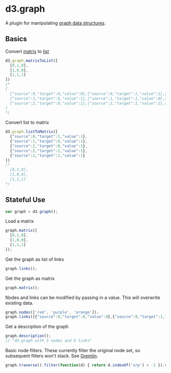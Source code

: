 # d3.graph

A plugin for manipulating [graph data structures](http://opendatastructures.org/ods-cpp/12_Graphs.html).

## Basics

Convert [matrix](http://en.wikipedia.org/wiki/Adjacency_matrix) to [list](http://opendatastructures.org/ods-cpp/12_2_Graph_as_Collection_Li.html)

```js
d3.graph.matrixToList([
  [0,1,0],
  [1,0,0],
  [1,1,1]
])
/*
[
  {"source":0,"target":0,"value":0},{"source":0,"target":1,"value":1},{"source":0,"target":2,"value":0},
  {"source":1,"target":0,"value":1},{"source":1,"target":1,"value":0},{"source":1,"target":2,"value":0},
  {"source":2,"target":0,"value":1},{"source":2,"target":1,"value":1},{"source":2,"target":2,"value":1}
]
*/
```

Convert list to matrix

```js
d3.graph.listToMatrix([
  {"source":0,"target":1,"value":1},
  {"source":1,"target":0,"value":1},
  {"source":2,"target":0,"value":1},
  {"source":2,"target":1,"value":1},
  {"source":2,"target":2,"value":1}
])
/*
  [0,1,0],
  [1,0,0],
  [1,1,1]
*/
```

## Stateful Use

```js
var graph = d3.graph();
```

Load a matrix

```js
graph.matrix([
  [0,1,0],
  [1,0,0],
  [1,1,1]
]);
```

Get the graph as list of links

```js
graph.links();
```

Get the graph as matrix

```js
graph.matrix();
```

Nodes and links can be modified by passing in a value. This will overwrite existing data.

```js
graph.nodes(['red', 'purple', 'orange']);
graph.links([{"source":0,"target":0,"value":0},{"source":0,"target":1,"value":1},{"source":0,"target":2,"value":0}]);
```

Get a description of the graph

```js
graph.description();
// "d3.graph with 3 nodes and 9 links"
```

Basic node filters. These currently filter the original node set, so subsequent filters won't stack. See [Gremlin](https://github.com/tinkerpop/gremlin/wiki/Basic-Graph-Traversals).

```js
graph.traverse().filter(function(d) { return d.indexOf('urp') > -1 }).value();
```
